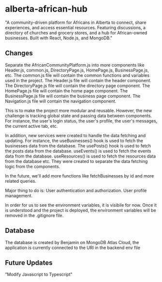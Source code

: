 # alberta-african-hub
"A community-driven platform for Africans in Alberta to connect, share experiences, and access essential resources. Featuring discussions, a directory of churches and grocery stores, and a hub for African-owned businesses. Built with React, Node.js, and MongoDB."

## Changes 
Separate the AfricanCommunityPlatform.js into more components like Header.js, common.js,
DirectoryPage.js, HomePage.js, BusinessPage.js, etc.
The common.js file will contain the common functions and variables used in the project.
The Header.js file will contain the header component.
The DirectoryPage.js file will contain the directory page component.
The HomePage.js file will contain the home page component.
The BusinessPage.js file will contain the business page component.
The Navigation.js file will contain the navigation component.

This is to make the project more modular and reusable. 
However, the new challenge is tracking global state and passing data between components. For instance, the user's login status, the user's profile, the user's messages, the current active tab, etc.

In addition, new services were created to handle the data fetching and updating.
For instance, the useBusinesses() hook is used to fetch the businesses data from the database.
The usePosts() hook is used to fetch the posts data from the database. useEvents() is used to fetch the events data from the database. useResources() is used to fetch the resources data from the database etc. They were created to separate the data fetching logic from the components.

In the future, we'll add more functions like fetchBusinesses by id and more related queries. 

Major thing to do is:
User authentication and authorization. 
User profile management.


In order for us to see the environment variables, it is visibile for now. Once it is understood and the project is deployed, the environment variables will be removed in the .gitignore file.

## Database
The database is created by Benjamin on MongoDB Atlas Cloud, the application is currently connected to the URI in 
the backend env file
## Future Updates
"Modify Javascript to Typescript"
